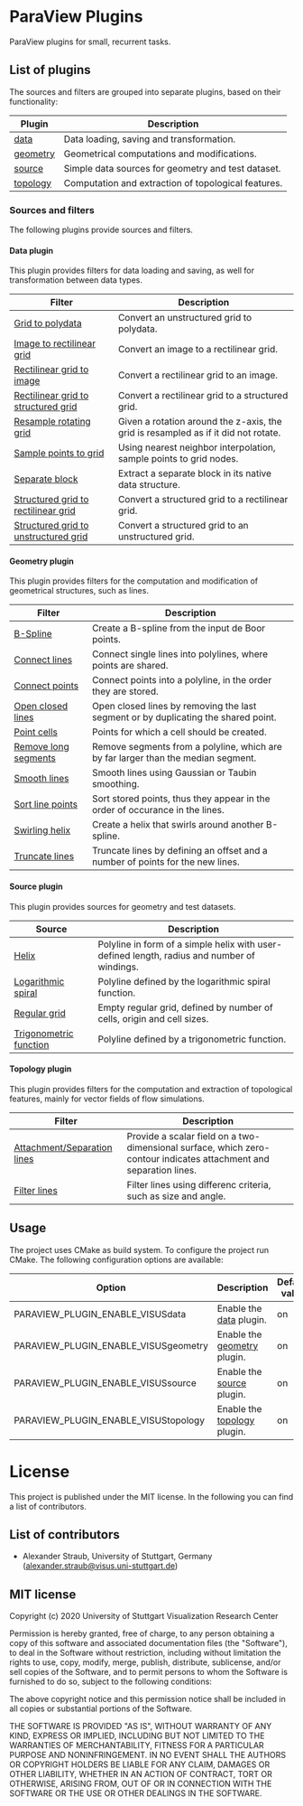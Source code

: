 # ParaView Plugins

ParaView plugins for small, recurrent tasks.

## List of plugins

The sources and filters are grouped into separate plugins, based on their functionality:

| Plugin                            | Description                                                               |
|-----------------------------------|---------------------------------------------------------------------------|
| [data](#data-plugin)              | Data loading, saving and transformation.                                  |
| [geometry](#geometry-plugin)      | Geometrical computations and modifications.                               |
| [source](#source-plugin)          | Simple data sources for geometry and test dataset.                        |
| [topology](#topology-plugin)      | Computation and extraction of topological features.                       |

### Sources and filters

The following plugins provide sources and filters.

#### Data plugin

This plugin provides filters for data loading and saving, as well for transformation between data types.

| Filter                                                                                                        | Description                                                                           |
|---------------------------------------------------------------------------------------------------------------|---------------------------------------------------------------------------------------|
| [Grid to polydata](plugins/data/modules/grid_to_polydata/Readme.md)                                           | Convert an unstructured grid to polydata.                                             |
| [Image to rectilinear grid](plugins/data/modules/image_to_rectilinear_grid/Readme.md)                         | Convert an image to a rectilinear grid.                                               |
| [Rectilinear grid to image](plugins/data/modules/rectilinear_grid_to_image/Readme.md)                         | Convert a rectilinear grid to an image.                                               |
| [Rectilinear grid to structured grid](plugins/data/modules/rectilinear_grid_to_structured_grid/Readme.md)     | Convert a rectilinear grid to a structured grid.                                      |
| [Resample rotating grid](plugins/data/modules/resample_rotating_grid/Readme.md)                               | Given a rotation around the z-axis, the grid is resampled as if it did not rotate.    |
| [Sample points to grid](plugins/data/modules/sample_points_to_grid/Readme.md)                                 | Using nearest neighbor interpolation, sample points to grid nodes.                    |
| [Separate block](plugins/data/modules/separate_block/Readme.md)                                               | Extract a separate block in its native data structure.                                |
| [Structured grid to rectilinear grid](plugins/data/modules/structured_grid_to_rectilinear_grid/Readme.md)     | Convert a structured grid to a rectilinear grid.                                      |
| [Structured grid to unstructured grid](plugins/data/modules/structured_grid_to_unstructured_grid/Readme.md)   | Convert a structured grid to an unstructured grid.                                    |

#### Geometry plugin

This plugin provides filters for the computation and modification of geometrical structures, such as lines.

| Filter                                                                            | Description                                                                           |
|-----------------------------------------------------------------------------------|---------------------------------------------------------------------------------------|
| [B-Spline](plugins/geometry/modules/b_spline/Readme.md)                           | Create a B-spline from the input de Boor points.                                      |
| [Connect lines](plugins/geometry/modules/connect_lines/Readme.md)                 | Connect single lines into polylines, where points are shared.                         |
| [Connect points](plugins/geometry/modules/connect_points/Readme.md)               | Connect points into a polyline, in the order they are stored.                         |
| [Open closed lines](plugins/geometry/modules/open_closed_lines/Readme.md)         | Open closed lines by removing the last segment or by duplicating the shared point.    |
| [Point cells](plugins/geometry/modules/point_cells/Readme.md)                     | Points for which a cell should be created.                                            |
| [Remove long segments](plugins/geometry/modules/remove_long_segments/Readme.md)   | Remove segments from a polyline, which are by far larger than the median segment.     |
| [Smooth lines](plugins/geometry/modules/smooth_lines/Readme.md)                   | Smooth lines using Gaussian or Taubin smoothing.                                      |
| [Sort line points](plugins/geometry/modules/sort_line_points/Readme.md)           | Sort stored points, thus they appear in the order of occurance in the lines.          |
| [Swirling helix](plugins/geometry/modules/swirling_helix/Readme.md)               | Create a helix that swirls around another B-spline.                                   |
| [Truncate lines](plugins/geometry/modules/truncate_lines/Readme.md)               | Truncate lines by defining an offset and a number of points for the new lines.        |

#### Source plugin

This plugin provides sources for geometry and test datasets.

| Source                                                                            | Description                                                                                   |
|-----------------------------------------------------------------------------------|-----------------------------------------------------------------------------------------------|
| [Helix](plugins/source/modules/helix/Readme.md)                                   | Polyline in form of a simple helix with user-defined length, radius and number of windings.   |
| [Logarithmic spiral](plugins/source/modules/logarithmic_spiral/Readme.md)         | Polyline defined by the logarithmic spiral function.                                          |
| [Regular grid](plugins/source/modules/regular_grid/Readme.md)                     | Empty regular grid, defined by number of cells, origin and cell sizes.                        |
| [Trigonometric function](plugins/source/modules/trigonometric_function/Readme.md) | Polyline defined by a trigonometric function.                                                 |

#### Topology plugin

This plugin provides filters for the computation and extraction of topological features, mainly for vector fields of flow simulations.

| Filter                                                                                        | Description                                                                                                           |
|-----------------------------------------------------------------------------------------------|-----------------------------------------------------------------------------------------------------------------------|
| [Attachment/Separation lines](plugins/topology/modules/attachment_separation_lines/Readme.md) | Provide a scalar field on a two-dimensional surface, which zero-contour indicates attachment and separation lines.    |
| [Filter lines](plugins/topology/modules/filter_lines/Readme.md)                               | Filter lines using differenc criteria, such as size and angle.                                                        |

## Usage

The project uses CMake as build system. To configure the project run CMake. The following configuration options are available:

| Option                                | Description                                           | Default value     |
|---------------------------------------|-------------------------------------------------------|-------------------|
| PARAVIEW_PLUGIN_ENABLE_VISUSdata      | Enable the [data](#data-plugin) plugin.               | on                |
| PARAVIEW_PLUGIN_ENABLE_VISUSgeometry  | Enable the [geometry](#geometry-plugin) plugin.       | on                |
| PARAVIEW_PLUGIN_ENABLE_VISUSsource    | Enable the [source](#source-plugin) plugin.           | on                |
| PARAVIEW_PLUGIN_ENABLE_VISUStopology  | Enable the [topology](#topology-plugin) plugin.       | on                |

# License

This project is published under the MIT license. In the following you can find a list of contributors.

## List of contributors

- Alexander Straub, University of Stuttgart, Germany  
  (alexander.straub@visus.uni-stuttgart.de)

## MIT license

Copyright (c) 2020 University of Stuttgart Visualization Research Center

Permission is hereby granted, free of charge, to any person obtaining a copy
of this software and associated documentation files (the "Software"), to deal
in the Software without restriction, including without limitation the rights
to use, copy, modify, merge, publish, distribute, sublicense, and/or sell
copies of the Software, and to permit persons to whom the Software is
furnished to do so, subject to the following conditions:

The above copyright notice and this permission notice shall be included in all
copies or substantial portions of the Software.

THE SOFTWARE IS PROVIDED "AS IS", WITHOUT WARRANTY OF ANY KIND, EXPRESS OR
IMPLIED, INCLUDING BUT NOT LIMITED TO THE WARRANTIES OF MERCHANTABILITY,
FITNESS FOR A PARTICULAR PURPOSE AND NONINFRINGEMENT. IN NO EVENT SHALL THE
AUTHORS OR COPYRIGHT HOLDERS BE LIABLE FOR ANY CLAIM, DAMAGES OR OTHER
LIABILITY, WHETHER IN AN ACTION OF CONTRACT, TORT OR OTHERWISE, ARISING FROM,
OUT OF OR IN CONNECTION WITH THE SOFTWARE OR THE USE OR OTHER DEALINGS IN THE
SOFTWARE.
